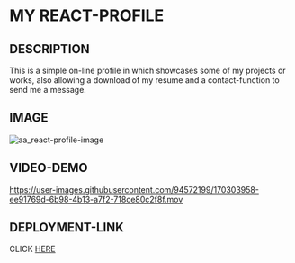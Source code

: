 # MY REACT-PROFILE

## DESCRIPTION
This is a simple on-line profile in which showcases some of my projects or works, also allowing a download of my resume and a contact-function to send me a message.

## IMAGE
![aa_react-profile-image](https://user-images.githubusercontent.com/94572199/170303885-ffc873a5-0743-431c-af4d-8d49037ea151.png)


## VIDEO-DEMO
https://user-images.githubusercontent.com/94572199/170303958-ee91769d-6b98-4b13-a7f2-718ce80c2f8f.mov


## DEPLOYMENT-LINK
CLICK [HERE](https://andres-abreu.github.io/react-portfolio/)
